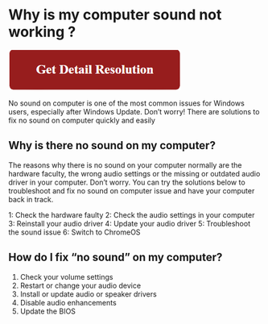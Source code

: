 # Why is my computer sound not working ?

[![Why is my computer sound not working](red.png)](https://icncomputer.com/why-is-my-computer-sound-not-working/)

No sound on computer is one of the most common issues for Windows users, especially after Windows Update. Don’t worry! There are solutions to fix no sound on computer quickly and easily

## Why is there no sound on my computer?

The reasons why there is no sound on your computer normally are the hardware faculty, the wrong audio settings or the missing or outdated audio driver in your computer.
Don’t worry. You can try the solutions below to troubleshoot and fix no sound on computer issue and have your computer back in track.

1: Check the hardware faulty
2: Check the audio settings in your computer
3: Reinstall your audio driver
4: Update your audio driver
5: Troubleshoot the sound issue
6: Switch to ChromeOS

## How do I fix “no sound” on my computer?

1. Check your volume settings
2. Restart or change your audio device
3. Install or update audio or speaker drivers
4. Disable audio enhancements
5. Update the BIOS
